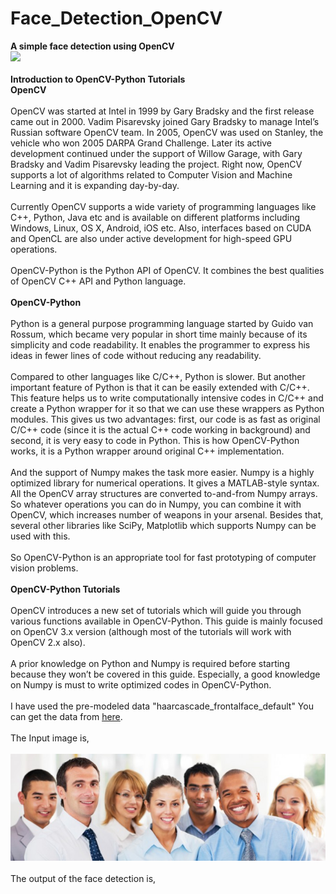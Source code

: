 # Face_Detection_OpenCV
<b>A simple face detection using OpenCV</b><br>
<img src="https://upload.wikimedia.org/wikipedia/commons/thumb/3/32/OpenCV_Logo_with_text_svg_version.svg/180px-OpenCV_Logo_with_text_svg_version.svg.png"><br><br>
<b>Introduction to OpenCV-Python Tutorials</b><br>
<b>OpenCV</b><br><br>
OpenCV was started at Intel in 1999 by Gary Bradsky and the first release came out in 2000. Vadim Pisarevsky joined Gary Bradsky to manage Intel’s Russian software OpenCV team. In 2005, OpenCV was used on Stanley, the vehicle who won 2005 DARPA Grand Challenge. Later its active development continued under the support of Willow Garage, with Gary Bradsky and Vadim Pisarevsky leading the project. Right now, OpenCV supports a lot of algorithms related to Computer Vision and Machine Learning and it is expanding day-by-day.
<br><br>
Currently OpenCV supports a wide variety of programming languages like C++, Python, Java etc and is available on different platforms including Windows, Linux, OS X, Android, iOS etc. Also, interfaces based on CUDA and OpenCL are also under active development for high-speed GPU operations.
<br><br>
OpenCV-Python is the Python API of OpenCV. It combines the best qualities of OpenCV C++ API and Python language.
<br><br>
<b>OpenCV-Python</b><br><br>
Python is a general purpose programming language started by Guido van Rossum, which became very popular in short time mainly because of its simplicity and code readability. It enables the programmer to express his ideas in fewer lines of code without reducing any readability.
<br><br>
Compared to other languages like C/C++, Python is slower. But another important feature of Python is that it can be easily extended with C/C++. This feature helps us to write computationally intensive codes in C/C++ and create a Python wrapper for it so that we can use these wrappers as Python modules. This gives us two advantages: first, our code is as fast as original C/C++ code (since it is the actual C++ code working in background) and second, it is very easy to code in Python. This is how OpenCV-Python works, it is a Python wrapper around original C++ implementation.
<br><br>
And the support of Numpy makes the task more easier. Numpy is a highly optimized library for numerical operations. It gives a MATLAB-style syntax. All the OpenCV array structures are converted to-and-from Numpy arrays. So whatever operations you can do in Numpy, you can combine it with OpenCV, which increases number of weapons in your arsenal. Besides that, several other libraries like SciPy, Matplotlib which supports Numpy can be used with this.
<br><br>
So OpenCV-Python is an appropriate tool for fast prototyping of computer vision problems.
<br><br>
<b>OpenCV-Python Tutorials</b><br><br>
OpenCV introduces a new set of tutorials which will guide you through various functions available in OpenCV-Python. This guide is mainly focused on OpenCV 3.x version (although most of the tutorials will work with OpenCV 2.x also).
<br><br>
A prior knowledge on Python and Numpy is required before starting because they won’t be covered in this guide. Especially, a good knowledge on Numpy is must to write optimized codes in OpenCV-Python.
<br><br>
I have used the pre-modeled data "haarcascade_frontalface_default" You can get the data from <a href= "https://github.com/balayogistark/Face_Detection_OpenCV">here</a>.<br><br>
The Input image is, 
<br><br>
<img src="/humans.jpg">
<br><br>
The output of the face detection is, 
<br><br>
<img src="">
